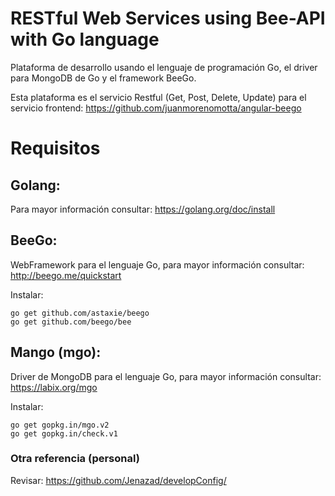 # RESTful Web Services using Bee-API with Go language

Plataforma de desarrollo usando el lenguaje de programación Go, el driver para MongoDB de Go y el framework BeeGo.

Esta plataforma es el servicio Restful (Get, Post, Delete, Update) para el servicio frontend: https://github.com/juanmorenomotta/angular-beego

# Requisitos

## Golang:

Para mayor información consultar: https://golang.org/doc/install

## BeeGo:

WebFramework para el lenguaje Go, para mayor información consultar: http://beego.me/quickstart

Instalar:

    go get github.com/astaxie/beego
    go get github.com/beego/bee

## Mango (mgo):

Driver de MongoDB para el lenguaje Go, para mayor información consultar: https://labix.org/mgo

Instalar:

    go get gopkg.in/mgo.v2
    go get gopkg.in/check.v1

### Otra referencia (personal)

Revisar: https://github.com/Jenazad/developConfig/
